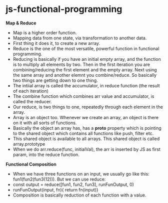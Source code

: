 # js-functional-programming

**Map & Reduce**
- Map is a higher order function.
- Mapping data from one state, via transformation to another data. 
- First thing it does it, to create a new array. 
- Reduce is the one of the most versatile, powerful function in functional programming. 
- Reducing is basically if you have an initial empty array, and the function is to multiply all elements by two. Then in the first iteration you are combining/reducing the first element and the empty array. Next using the same array and another elemnt you combine/reduce. So basically two things are getting down to one thing. 
- The intiial array is called the accumulator, in reduce function (the result of each iteration)
- The combine function which combines arr value and accumulator, is called the reducer. 
- Our reduce, is two things to one, repeatedly through each element in the array. 
- Array is an object too. Whenever we create an array, an object is there on it with all sorts of functions. 
- Basically the object an array has, has a ____proto____ property which is pointing to the shared object which contains all functions like push, filter etc. 
- This shared object is available to all arrays. This shared object is called array.prototype
- When we do arr.reduce(func, initialVal), the arr is inserted by JS as first param, into the reduce function.

**Functional Composition**
- When we have three functions on an input, we usually go like this: fun1(fun2(fun3(12))). But we can use reduce:
- const output =  reduce([fun1, fun2, fun3], runFunOutput, 0)
- runFunOutput(input, fn){
  return fn(input)}
- Composition is basically reduction of each function with a value. 
